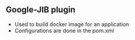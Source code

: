 Google-JIB plugin 
------------------
* Used to build docker image for an application
* Configurations are done in the pom.xml
